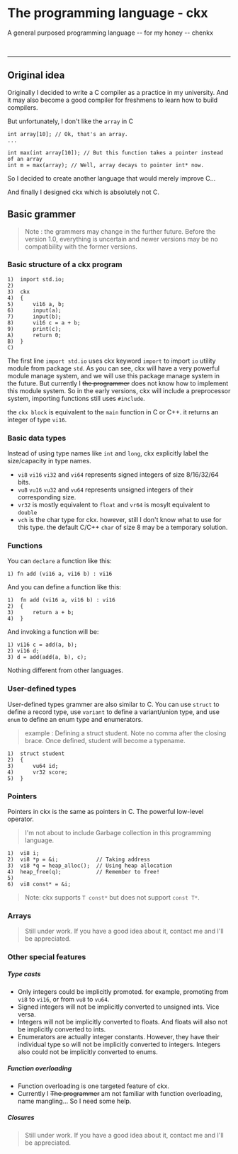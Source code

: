 # The programming language - ckx

A general purposed programming language -- for my honey -- chenkx

<br/>
<hr/>

## Original idea

Originally I decided to write a C compiler as a practice in my university. And it may also become a good compiler for freshmens to learn how to build compilers.

But unfortunately, I don't like the `array` in C

	int array[10]; // Ok, that's an array.
	...	

	int max(int array[10]); // But this function takes a pointer instead of an array
	int m = max(array); // Well, array decays to pointer int* now.

So I decided to create another language that would merely improve C...

And finally I designed ckx which is absolutely not C.

## Basic grammer

> Note : the grammers may change in the further future. Before the version 1.0, everything is uncertain and newer versions may be no compatibility with the former versions.

### Basic structure of a ckx program


	1)  import std.io;
	2)  
	3)  ckx
	4)  {
	5)  	vi16 a, b;
	6)  	input(a);
	7)  	input(b);
	8)  	vi16 c = a + b;
	9)  	print(c);
	A)  	return 0;
	B)  }
	C)

The first line `import std.io` uses ckx keyword `import` to import `io` utility module from package `std`. As you can see, ckx will have a very powerful module manage system, and we will use this package manage system in the future. But currently I ~~the programmer~~ does not know how to implement this module system. So in the early versions, ckx will include a preprocessor system, importing functions still uses `#include`.

the `ckx block` is equivalent to the `main` function in C or C++. it returns an integer of type `vi16`.

### Basic data types

Instead of using type names like `int` and `long`, ckx explicitly label the size/capacity in type names.

* `vi8` `vi16` `vi32` and `vi64` represents signed integers of size 8/16/32/64 bits. 
* `vu8` `vu16` `vu32` and `vu64` represents unsigned integers of their corresponding size.
* `vr32` is mostly equivalent to `float` and `vr64` is mosylt equivalent to `double`
* `vch` is the char type for ckx. however, still I don't know what to use for this type. the default C/C++ `char` of size 8 may be a temporary solution.

### Functions

You can `declare` a function like this:

	1) fn add (vi16 a, vi16 b) : vi16

And you can define a function like this:

    1)  fn add (vi16 a, vi16 b) : vi16
    2)  {
    3)  	return a + b;
    4)  }

And invoking a function will be:

	1) vi16 c = add(a, b);
	2) vi16 d;
	3) d = add(add(a, b), c);

Nothing different from other languages.

### User-defined types

User-defined types grammer are also similar to C. You can use `struct` to define a record type, use `variant` to define a variant/union type, and use `enum` to define an enum type and enumerators.

> example : Defining a struct student. Note no comma after the closing brace. Once defined, student will become a typename.

    1)  struct student
    2)  {
    3)  	vu64 id;
    4)  	vr32 score;
    5)  }

### Pointers

Pointers in ckx is the same as pointers in C. The powerful low-level operator.

> I'm not about to include Garbage collection in this programming language.

    1)  vi8 i;
    2)  vi8 *p = &i;            // Taking address
    3)  vi8 *q = heap_alloc();  // Using heap allocation
    4)  heap_free(q);           // Remember to free!
	5)
	6)  vi8 const* = &i;

> Note: ckx supports `T const*` but does not support `const T*`.

### Arrays

> Still under work. If you have a good idea about it, contact me and I'll be appreciated.

### Other special features

##### Type casts

* Only integers could be implicitly promoted. for example, promoting from `vi8` to `vi16`, or from `vu8` to `vu64`.
* Signed integers will not be implicitly converted to unsigned ints. Vice versa.
* Integers will not be implicitly converted to floats. And floats will also not be implicitly converted to ints.
* Enumerators are actually integer constants. However, they have their individual type so will not be implicitly converted to integers. Integers also could not be implicitly converted to enums.

##### Function overloading

* Function overloading is one targeted feature of ckx.
* Currently I ~~The programmer~~ am not familiar with function overloading, name mangling... So I need some help.

##### Closures

> Still under work. If you have a good idea about it, contact me and I'll be appreciated.
